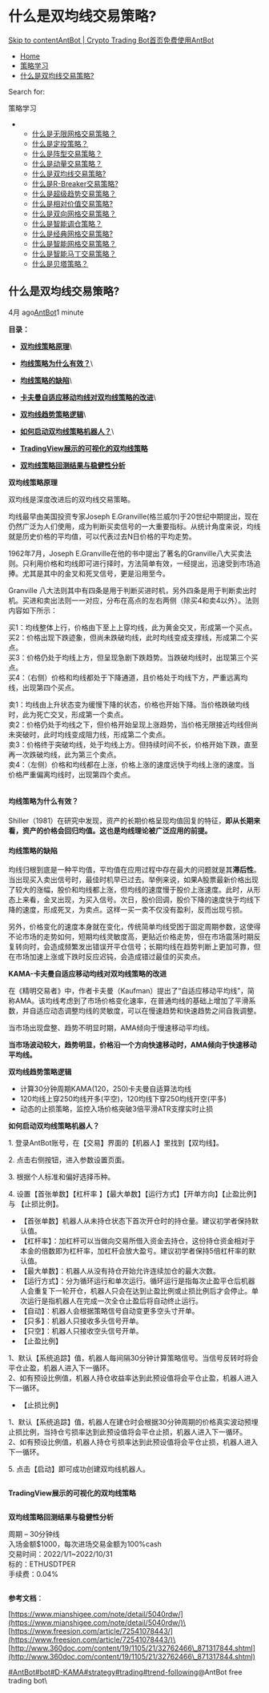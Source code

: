 # 什么是双均线交易策略?

[Skip to content](https://www.antrade.io/guide/docs/cn/d-kama/#content)[AntBot | Crypto Trading Bot](https://www.antrade.io/guide/docs/cn/)[首页](https://www.antrade.io/guide/docs/cn/)[免费使用AntBot](https://antrade.io/)

* [Home](https://www.antrade.io/guide/docs/cn)
* [策略学习](https://www.antrade.io/guide/docs/cn/cn-strategy/)
* [什么是双均线交易策略?](https://www.antrade.io/guide/docs/cn/d-kama/)

Search for:

策略学习

*
  * [什么是无限网格交易策略？](https://www.antrade.io/guide/docs/cn/infinity\_grid/)
  * [什么是定投策略？](https://www.antrade.io/guide/docs/cn/regular\_investment/)
  * [什么是阵型交易策略？](https://www.antrade.io/guide/docs/cn/strategy\_formation/)
  * [什么是动量交易策略？](https://www.antrade.io/guide/docs/cn/strategy-momentum/)
  * [什么是双均线交易策略?](https://www.antrade.io/guide/docs/cn/d-kama/)
  * [什么是R-Breaker交易策略?](https://www.antrade.io/guide/docs/cn/r-breaker/)
  * [什么是超级趋势交易策略？](https://www.antrade.io/guide/docs/cn/supertrend/)
  * [什么是相对价值交易策略?](https://www.antrade.io/guide/docs/cn/relative-value/)
  * [什么是双向网格交易策略？](https://www.antrade.io/guide/docs/cn/cn\_strategy\_dual\_grid/)
  * [什么是智能调仓策略？](https://www.antrade.io/guide/docs/cn/cn\_strategy\_rebalancing/)
  * [什么是经典网格交易策略?](https://www.antrade.io/guide/docs/cn/cn\_strategy\_grid/)
  * [什么是智能网格交易策略？](https://www.antrade.io/guide/docs/cn/cn\_strategy\_grid\_ai/)
  * [什么是智能马丁交易策略？](https://www.antrade.io/guide/docs/cn/cn\_strategy\_dca/)
  * [什么是贝塔策略？](https://www.antrade.io/guide/docs/cn/strategy\_ai\_beta/)

## 什么是双均线交易策略?

4月 ago[AntBot](https://www.antrade.io/guide/docs/cn/author/antbot/)1 minute

**目录：**

* [**双均线策略原理**](https://www.antrade.io/guide/docs/cn/d-kama/#%E5%8F%8C%E5%9D%87%E7%BA%BF%E7%AD%96%E7%95%A5%E5%8E%9F%E7%90%86)\

* [**均线策略为什么有效？**](https://www.antrade.io/guide/docs/cn/d-kama/#%E5%9D%87%E7%BA%BF%E7%AD%96%E7%95%A5%E4%B8%BA%E4%BB%80%E4%B9%88%E6%9C%89%E6%95%88%EF%BC%9F)\

* [**均线策略的缺陷**](https://www.antrade.io/guide/docs/cn/d-kama/#%E5%9D%87%E7%BA%BF%E7%AD%96%E7%95%A5%E7%9A%84%E7%BC%BA%E9%99%B7)\

* [**卡夫曼自适应移动均线对双均线策略的改进**](http://ka/#MA-%E5%8D%A1%E5%A4%AB%E6%9B%BC%E8%87%AA%E9%80%82%E5%BA%94%E7%A7%BB%E5%8A%A8%E5%9D%87%E7%BA%BF%E5%AF%B9%E5%8F%8C%E5%9D%87%E7%BA%BF%E7%AD%96%E7%95%A5%E7%9A%84%E6%94%B9%E8%BF%9B)\

* [**双均线趋势策略逻辑**](https://www.antrade.io/guide/docs/cn/d-kama/#D-KAMA%E8%B6%8B%E5%8A%BF%E7%AD%96%E7%95%A5%E9%80%BB%E8%BE%91)\

* [**如何启动双均线策略机器人？**](https://www.antrade.io/guide/docs/cn/d-kama/#%E5%A6%82%E4%BD%95%E5%90%AF%E5%8A%A8D-KAMA%E7%AD%96%E7%95%A5%E6%9C%BA%E5%99%A8%E4%BA%BA%EF%BC%9F)\

* [**TradingView展示的可视化的双均线策略**\
  ](https://www.antrade.io/guide/docs/cn/d-kama/#TradingView%E5%B1%95%E7%A4%BA%E7%9A%84%E5%8F%AF%E8%A7%86%E5%8C%96%E7%9A%84D-KAMA%E7%AD%96%E7%95%A5)
* [**双均线策略回测结果与稳健性分析**](https://www.antrade.io/guide/docs/cn/d-kama/#D-KAMA%E7%AD%96%E7%95%A5%E5%9B%9E%E6%B5%8B%E7%BB%93%E6%9E%9C%E4%B8%8E%E7%A8%B3%E5%81%A5%E6%80%A7%E5%88%86%E6%9E%90)

**双均线策略原理**

双均线是深度改进后的双均线交易策略。

均线最早由美国投资专家Joseph E.Granville(格兰威尔)于20世纪中期提出，现在仍然广泛为人们使用，成为判断买卖信号的一大重要指标。从统计角度来说，均线就是历史价格的平均值，可以代表过去N日价格的平均走势。

1962年7月，Joseph E.Granville在他的书中提出了著名的Granville八大买卖法则。只利用价格和均线即可进行择时，方法简单有效，一经提出，迅速受到市场追捧。尤其是其中的金叉和死叉信号，更是沿用至今。

Granville 八大法则其中有四条是用于判断买进时机，另外四条是用于判断卖出时机。买进和卖出法则一一对应，分布在高点的左右两侧（除买4和卖4以外）。法则内容如下所示：

买1：均线整体上行，价格由下至上上穿均线，此为黄金交叉，形成第一个买点。\
买2：价格出现下跌迹象，但尚未跌破均线，此时均线变成支撑线，形成第二个买点。\
买3：价格仍处于均线上方，但呈现急剧下跌趋势。当跌破均线时，出现第三个买点。\
买4：（右侧）价格和均线都处于下降通道，且价格处于均线下方，严重远离均线，出现第四个买点。

卖1：均线由上升状态变为缓慢下降的状态，价格也开始下降。当价格跌破均线时，此为死亡交叉，形成第一个卖点。\
卖2：价格仍处于均线之下，但价格开始呈现上涨趋势，当价格无限接近均线但尚未突破时，此时均线变成阻力线，形成第二个卖点。\
卖3：价格终于突破均线，处于均线上方。但持续时间不长，价格开始下跌，直至再一次跌破均线，此为第三个卖点。\
卖4：（左侧）价格和均线都在上涨，价格上涨的速度远快于均线上涨的速度。当价格严重偏离均线时，出现第四个卖点。

<figure><img src="https://antrade.io/guide/docs/cn/wp-content/uploads/2022/12/attach_16402fcc49ff5d9b.jpg" alt=""><figcaption></figcaption></figure>

#### 均线策略为什么有效？ <a href="#jun-xian-ce-lve-wei-shen-me-you-xiao" id="jun-xian-ce-lve-wei-shen-me-you-xiao"></a>

Shiller（1981）在研究中发现，资产的长期价格呈现均值回复的特征，**即从长期来看，资产的价格会回归均值。这也是均线理论被广泛应用的前提。**

#### 均线策略的缺陷 <a href="#jun-xian-ce-lve-de-que-xian" id="jun-xian-ce-lve-de-que-xian"></a>

均线归根到底是一种平均值，平均值在应用过程中存在最大的问题就是其**滞后性**。当出现买入卖出信号时，最佳时机早已过去。举例来说，如果A股票最新价格出现了较大的涨幅，股价和均线都上涨，但均线的速度慢于股价上涨速度。此时，从形态上来看，金叉出现，为买入信号。次日，股价回调，股价下降的速度快于均线下降的速度，形成死叉，为卖点。这样一买一卖不仅没有盈利，反而出现亏损。

另外，价格变化的速度本身就在变化，传统简单均线受困于固定周期参数，这使得不论市场的走势如何，短期均线灵敏度高，更贴近价格走势，但在市场震荡时期反复转向时，会造成频繁发出错误开平仓信号；长期均线在趋势判断上更加可靠，但在市场加速上涨或下跌时反应迟钝，会造成错过最佳的买卖点。

**KAMA-卡夫曼自适应移动均线对双均线策略的改进**

在《精明交易者》中，作者卡夫曼（Kaufman）提出了“自适应移动平均线”，简称AMA。该均线考虑到了市场价格变化速率，在普通均线的基础上增加了平滑系数，并自适应动态调整均线的灵敏度，可以在慢速趋势和快速趋势之间自我调整。

当市场出现盘整、趋势不明显时期，AMA倾向于慢速移动平均线。

**当市场波动较大，趋势明显，价格沿一个方向快速移动时，AMA倾向于快速移动平均线。**

**双均线趋势策略逻辑**

* 计算30分钟周期KAMA(120，250)卡夫曼自适算法均线
* 120均线上穿250均线开多(平空)，120均线下穿250均线开空(平多)
* 动态的止损策略，监控入场价格突破3倍平滑ATR支撑实时止损

**如何启动双均线策略机器人？**

1\. 登录AntBot账号，在【交易】界面的【机器人】里找到【双均线】。

2\. 点击右侧按钮，进入参数设置页面。

3\. 根据个人标准和偏好选择币种。

4\. 设置【首张单数】【杠杆率 】【最大单数】【运行方式】【开单方向】【止盈比例】与 【止损比例】。

* 【首张单数】机器人从未持仓状态下首次开仓时的持仓量。建议初学者保持默认值。
* 【杠杆率】：加杠杆可以当做向交易所借入资金去持仓，这份持仓资金相对于本金的倍数即为杠杆率，加杠杆会放大盈亏。建议初学者保持5倍杠杆率的默认值。
* 【最大单数】：机器人从没有持仓开始允许连续加仓的最大次数。
* 【运行方式】：分为循环运行和单次运行。循环运行是指每次止盈平仓后机器人会重复下一轮开仓，机器人只会在达到止盈比例或止损比例后才会停止。单次运行是指机器人在完成一次全仓止盈后将自动终止运行。
* 【自动】：机器人会根据策略信号自动变更多空头寸开单。
* 【只多】：机器人只接收多头信号开单。
* 【只空】：机器人只接收空头信号开单。
* 【止盈比例】

1、默认【系统追踪】值，机器人每间隔30分钟计算策略信号。当信号反转时将会平仓止盈，机器人进入下一循环。\
2、如有预设比例值，机器人持仓收益率达到此预设值将会平仓止盈，机器人进入下一循环。

* 【止损比例】

1、默认【系统追踪】值，机器人在建仓时会根据30分钟周期的价格真实波动预埋止损比例，当持仓亏损率达到此预设值将会平仓止损，机器人进入下一循环。\
2、如有预设比例值，机器人持仓亏损率达到此预设值将会平仓止损，机器人进入下一循环。

5\. 点击【启动】即可成功创建双均线机器人。

<figure><img src="https://www.antrade.io/guide/docs/cn/wp-content/uploads/2022/12/3-3.jpg" alt=""><figcaption></figcaption></figure>

**TradingView展示的可视化的双均线策略**

<figure><img src="https://antrade.io/guide/docs/cn/wp-content/uploads/2022/11/1668644820964.png" alt=""><figcaption></figcaption></figure>

**双均线策略回测结果与稳健性分析**

周期 – 30分钟线\
入场金额$1000，每次进场交易金额为100%cash\
交易时间：2022/1/1\~2022/10/31\
标的：ETHUSDTPER\
手续费：0.04%

<figure><img src="https://antrade.io/guide/docs/cn/wp-content/uploads/2022/11/1668644722659.png" alt=""><figcaption></figcaption></figure>

**参考文档**：

[https://www.mianshigee.com/note/detail/5040rdw/](https://www.mianshigee.com/note/detail/5040rdw/)\
[https://www.freesion.com/article/72541078443/](https://www.freesion.com/article/72541078443/)\
[http://www.360doc.com/content/19/1105/21/32762466\_871317844.shtml](http://www.360doc.com/content/19/1105/21/32762466\_871317844.shtml)

[#AntBot](https://www.antrade.io/guide/docs/cn/tag/antbot/)[#bot](https://www.antrade.io/guide/docs/cn/tag/bot/)[#D-KAMA](https://www.antrade.io/guide/docs/cn/tag/d-kama/)[#strategy](https://www.antrade.io/guide/docs/cn/tag/strategy/)[#trading](https://www.antrade.io/guide/docs/cn/tag/trading/)[#trend-following](https://www.antrade.io/guide/docs/cn/tag/trend-following/)@AntBot free trading bot\
